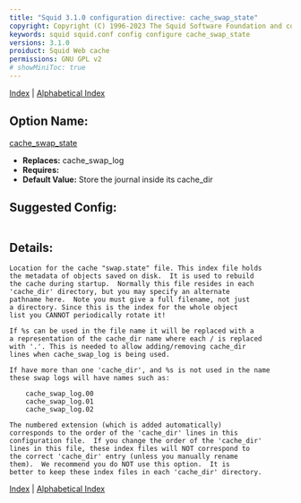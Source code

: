 ```yaml
---
title: "Squid 3.1.0 configuration directive: cache_swap_state"
copyright: Copyright (C) 1996-2023 The Squid Software Foundation and contributors
keywords: squid squid.conf config configure cache_swap_state
versions: 3.1.0
proiduct: Squid Web cache
permissions: GNU GPL v2
# showMiniToc: true
---
```

[Index](index#toc_cache_swap_state) | [Alphabetical Index](index_all#toc_cache_swap_state)

## Option Name:
[cache_swap_state](#cache_swap_state)
 * **Replaces:** cache_swap_log
 * **Requires:** 
 * **Default Value:** Store the journal inside its cache_dir


## Suggested Config:
```plaintext

```

## Details:

	Location for the cache "swap.state" file. This index file holds
	the metadata of objects saved on disk.  It is used to rebuild
	the cache during startup.  Normally this file resides in each
	'cache_dir' directory, but you may specify an alternate
	pathname here.  Note you must give a full filename, not just
	a directory. Since this is the index for the whole object
	list you CANNOT periodically rotate it!

	If %s can be used in the file name it will be replaced with a
	a representation of the cache_dir name where each / is replaced
	with '.'. This is needed to allow adding/removing cache_dir
	lines when cache_swap_log is being used.

	If have more than one 'cache_dir', and %s is not used in the name
	these swap logs will have names such as:

		cache_swap_log.00
		cache_swap_log.01
		cache_swap_log.02

	The numbered extension (which is added automatically)
	corresponds to the order of the 'cache_dir' lines in this
	configuration file.  If you change the order of the 'cache_dir'
	lines in this file, these index files will NOT correspond to
	the correct 'cache_dir' entry (unless you manually rename
	them).  We recommend you do NOT use this option.  It is
	better to keep these index files in each 'cache_dir' directory.



[Index](index#toc_cache_swap_state) | [Alphabetical Index](index_all#toc_cache_swap_state)

